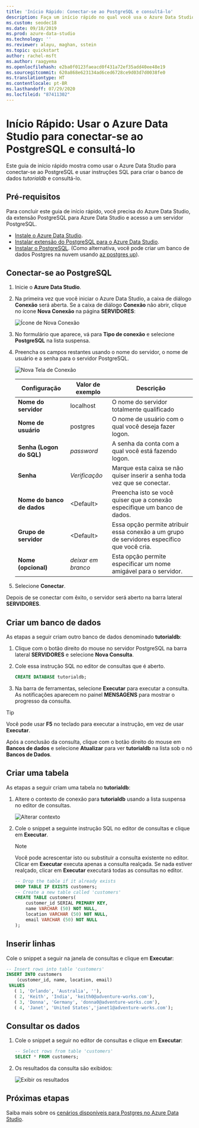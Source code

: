 ```yaml
---
title: 'Início Rápido: Conectar-se ao PostgreSQL e consultá-lo'
description: Faça um início rápido no qual você usa o Azure Data Studio para conectar-se ao PostgreSQL e usa instruções SQL para criar e consultar um banco de dados.
ms.custom: seodec18
ms.date: 09/18/2019
ms.prod: azure-data-studio
ms.technology: ''
ms.reviewer: alayu, maghan, sstein
ms.topic: quickstart
author: rachel-msft
ms.author: raagyema
ms.openlocfilehash: e2ba0f0123faeacd0f431a72ef35add40ee48e19
ms.sourcegitcommit: 620a868e623134ad6ced6728ce9d03d7d0038fe0
ms.translationtype: HT
ms.contentlocale: pt-BR
ms.lasthandoff: 07/29/2020
ms.locfileid: "87411302"
---
```

# <a name="quickstart-use-azure-data-studio-to-connect-and-query-postgresql"></a>Início Rápido: Usar o Azure Data Studio para conectar-se ao PostgreSQL e consultá-lo

Este guia de início rápido mostra como usar o Azure Data Studio para conectar-se ao PostgreSQL e usar instruções SQL para criar o banco de dados *tutorialdb* e consultá-lo.

## <a name="prerequisites"></a>Pré-requisitos

Para concluir este guia de início rápido, você precisa do Azure Data Studio, da extensão PostgreSQL para Azure Data Studio e acesso a um servidor PostgreSQL.

- [Instale o Azure Data Studio](download.md).
- [Instalar extensão do PostgreSQL para o Azure Data Studio](postgres-extension.md).
- [Instalar o PostgreSQL](https://www.postgresql.org/download/). (Como alternativa, você pode criar um banco de dados Postgres na nuvem usando [az postgres up](https://docs.microsoft.com/azure/postgresql/quickstart-create-server-up-azure-cli)). 

## <a name="connect-to-postgresql"></a>Conectar-se ao PostgreSQL

1. Inicie o **Azure Data Studio**.

2. Na primeira vez que você iniciar o Azure Data Studio, a caixa de diálogo **Conexão** será aberta. Se a caixa de diálogo **Conexão** não abrir, clique no ícone **Nova Conexão** na página **SERVIDORES**:

   ![Ícone de Nova Conexão](media/quickstart-postgresql/new-connection-icon.png)

3. No formulário que aparece, vá para **Tipo de conexão** e selecione **PostgreSQL** na lista suspensa.


4. Preencha os campos restantes usando o nome do servidor, o nome de usuário e a senha para o servidor PostgreSQL. 

   ![Nova Tela de Conexão](media/quickstart-postgresql/new-connection-screen.png)  

   | Configuração       | Valor de exemplo | Descrição |
   | ------------ | ------------------ | ------------------------------------------------- | 
   | **Nome do servidor** | localhost | O nome do servidor totalmente qualificado |
   | **Nome de usuário** | postgres | O nome de usuário com o qual você deseja fazer logon. |
   | **Senha (Logon do SQL)** | *password* | A senha da conta com a qual você está fazendo logon. |
   | **Senha** | *Verificação* | Marque esta caixa se não quiser inserir a senha toda vez que se conectar. |
   | **Nome do banco de dados** | \<Default\> | Preencha isto se você quiser que a conexão especifique um banco de dados. |
   | **Grupo de servidor** | \<Default\> | Essa opção permite atribuir essa conexão a um grupo de servidores específico que você cria. | 
   | **Nome (opcional)** | *deixar em branco* | Esta opção permite especificar um nome amigável para o servidor. | 

5. Selecione **Conectar**. 

Depois de se conectar com êxito, o servidor será aberto na barra lateral **SERVIDORES**.


## <a name="create-a-database"></a>Criar um banco de dados

As etapas a seguir criam outro banco de dados denominado **tutorialdb**:

1. Clique com o botão direito do mouse no servidor PostgreSQL na barra lateral **SERVIDORES** e selecione **Nova Consulta**.

2. Cole essa instrução SQL no editor de consultas que é aberto.

   ```sql
   CREATE DATABASE tutorialdb;
   ```

3. Na barra de ferramentas, selecione **Executar** para executar a consulta. As notificações aparecem no painel **MENSAGENS** para mostrar o progresso da consulta.

>[!TIP]
> Você pode usar **F5** no teclado para executar a instrução, em vez de usar **Executar**.

Após a conclusão da consulta, clique com o botão direito do mouse em **Bancos de dados** e selecione **Atualizar** para ver **tutorialdb** na lista sob o nó **Bancos de Dados**.


## <a name="create-a-table"></a>Criar uma tabela

 As etapas a seguir criam uma tabela no **tutorialdb**:

1. Altere o contexto de conexão para **tutorialdb** usando a lista suspensa no editor de consultas. 

   ![Alterar contexto](media/quickstart-postgresql/change-context.png)

2. Cole o snippet a seguinte instrução SQL no editor de consultas e clique em **Executar**. 

   > [!NOTE]
   > Você pode acrescentar isto ou substituir a consulta existente no editor. Clicar em **Executar** executa apenas a consulta realçada. Se nada estiver realçado, clicar em **Executar** executará todas as consultas no editor.

   ```sql
   -- Drop the table if it already exists
   DROP TABLE IF EXISTS customers;
   -- Create a new table called 'customers'
   CREATE TABLE customers(
       customer_id SERIAL PRIMARY KEY,
       name VARCHAR (50) NOT NULL,
       location VARCHAR (50) NOT NULL,
       email VARCHAR (50) NOT NULL
   );
   ```

## <a name="insert-rows"></a>Inserir linhas

Cole o snippet a seguir na janela de consultas e clique em **Executar**:

   ```sql
   -- Insert rows into table 'customers'
   INSERT INTO customers
       (customer_id, name, location, email)
    VALUES
      ( 1, 'Orlando', 'Australia', ''),
      ( 2, 'Keith', 'India', 'keith0@adventure-works.com'),
      ( 3, 'Donna', 'Germany', 'donna0@adventure-works.com'),
      ( 4, 'Janet', 'United States','janet1@adventure-works.com');
   ```

## <a name="query-the-data"></a>Consultar os dados

1. Cole o snippet a seguir no editor de consultas e clique em **Executar**:
   
   ```sql
   -- Select rows from table 'customers'
   SELECT * FROM customers; 
   ```

2. Os resultados da consulta são exibidos:

   ![Exibir os resultados](media/quickstart-postgresql/view-results.png)

## <a name="next-steps"></a>Próximas etapas

Saiba mais sobre os [cenários disponíveis para Postgres no Azure Data Studio](postgres-extension.md). 